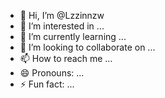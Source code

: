 - 👋 Hi, I’m @Lzzinnzw
- 👀 I’m interested in ...
- 🌱 I’m currently learning ...
- 💞️ I’m looking to collaborate on ...
- 📫 How to reach me ...
- 😄 Pronouns: ...
- ⚡ Fun fact: ...

<!---
Lzzinnzw/Lzzinnzw is a ✨ special ✨ repository because its `README.md` (this file) appears on your GitHub profile.
You can click the Preview link to take a look at your changes.
--->

